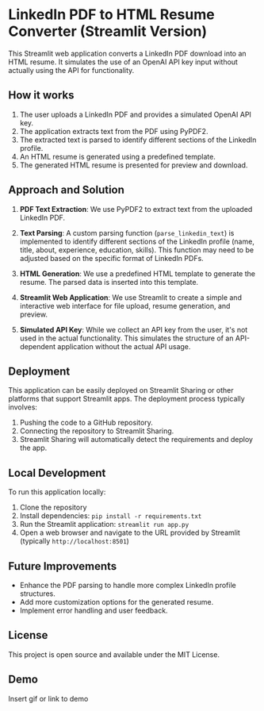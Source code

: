 # LinkedIn PDF to HTML Resume Converter (Streamlit Version)

This Streamlit web application converts a LinkedIn PDF download into an HTML resume. It simulates the use of an OpenAI API key input without actually using the API for functionality.

## How it works

1. The user uploads a LinkedIn PDF and provides a simulated OpenAI API key.
2. The application extracts text from the PDF using PyPDF2.
3. The extracted text is parsed to identify different sections of the LinkedIn profile.
4. An HTML resume is generated using a predefined template.
5. The generated HTML resume is presented for preview and download.

## Approach and Solution

1. **PDF Text Extraction**: We use PyPDF2 to extract text from the uploaded LinkedIn PDF.

2. **Text Parsing**: A custom parsing function (`parse_linkedin_text`) is implemented to identify different sections of the LinkedIn profile (name, title, about, experience, education, skills). This function may need to be adjusted based on the specific format of LinkedIn PDFs.

3. **HTML Generation**: We use a predefined HTML template to generate the resume. The parsed data is inserted into this template.

4. **Streamlit Web Application**: We use Streamlit to create a simple and interactive web interface for file upload, resume generation, and preview.

5. **Simulated API Key**: While we collect an API key from the user, it's not used in the actual functionality. This simulates the structure of an API-dependent application without the actual API usage.

## Deployment

This application can be easily deployed on Streamlit Sharing or other platforms that support Streamlit apps. The deployment process typically involves:

1. Pushing the code to a GitHub repository.
2. Connecting the repository to Streamlit Sharing.
3. Streamlit Sharing will automatically detect the requirements and deploy the app.

## Local Development

To run this application locally:

1. Clone the repository
2. Install dependencies: `pip install -r requirements.txt`
3. Run the Streamlit application: `streamlit run app.py`
4. Open a web browser and navigate to the URL provided by Streamlit (typically `http://localhost:8501`)

## Future Improvements

- Enhance the PDF parsing to handle more complex LinkedIn profile structures.
- Add more customization options for the generated resume.
- Implement error handling and user feedback.

## License

This project is open source and available under the MIT License.
## Demo

Insert gif or link to demo

